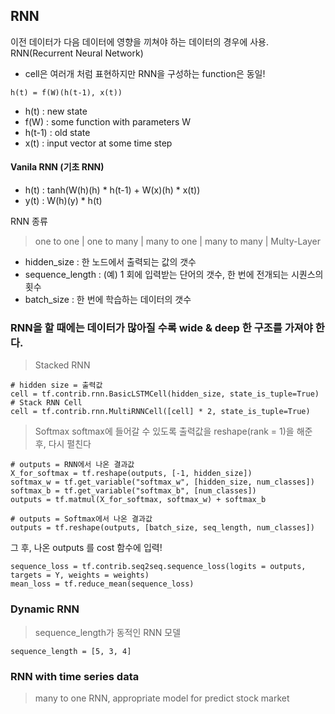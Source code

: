 ## RNN
이전 데이터가 다음 데이터에 영향을 끼쳐야 하는 데이터의 경우에 사용.
RNN(Recurrent Neural Network)

* cell은 여러개 처럼 표현하지만 RNN을 구성하는 function은 동일!
```
h(t) = f(W)(h(t-1), x(t))
```
- h(t) : new state
- f(W) : some function with parameters W
- h(t-1) : old state
- x(t) : input vector at some time step

#### Vanila RNN (기초 RNN)
- h(t) : tanh(W(h)(h) * h(t-1) + W(x)(h) * x(t))
- y(t) : W(h)(y) * h(t)

RNN 종류
> one to one | one to many | many to one | many to many | Multy-Layer

* hidden_size : 한 노드에서 출력되는 값의 갯수
* sequence_length : (예) 1 회에 입력받는 단어의 갯수, 한 번에 전개되는 시퀀스의 횟수
* batch_size : 한 번에 학습하는 데이터의 갯수

### RNN을 할 때에는 데이터가 많아질 수록 wide & deep 한 구조를 가져야 한다.
> Stacked RNN
```
# hidden size = 출력값
cell = tf.contrib.rnn.BasicLSTMCell(hidden_size, state_is_tuple=True)
# Stack RNN Cell
cell = tf.contrib.rnn.MultiRNNCell([cell] * 2, state_is_tuple=True)
```

> Softmax
softmax에 들어갈 수 있도록 출력값을 reshape(rank = 1)을 해준 후, 다시 펼친다
```
# outputs = RNN에서 나온 결과값
X_for_softmax = tf.reshape(outputs, [-1, hidden_size])
softmax_w = tf.get_variable("softmax_w", [hidden_size, num_classes])
softmax_b = tf.get_variable("softmax_b", [num_classes])
outputs = tf.matmul(X_for_softmax, softmax_w) + softmax_b

# outputs = Softmax에서 나온 결과값
outputs = tf.reshape(outputs, [batch_size, seq_length, num_classes])
```
그 후, 나온 outputs 를 cost 함수에 입력!
```
sequence_loss = tf.contrib.seq2seq.sequence_loss(logits = outputs, targets = Y, weights = weights)
mean_loss = tf.reduce_mean(sequence_loss)
```

### Dynamic RNN
> sequence_length가 동적인 RNN 모델
```
sequence_length = [5, 3, 4]
```

### RNN with time series data
> many to one RNN, appropriate model for predict stock market


